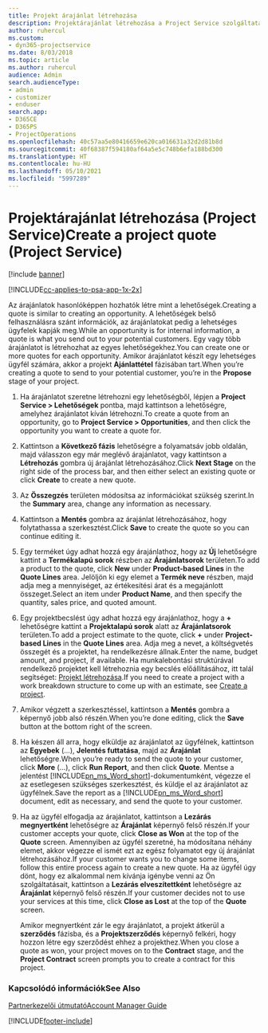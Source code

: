 ```yaml
---
title: Projekt árajánlat létrehozása
description: Projektárajánlat létrehozása a Project Service szolgáltatásban
author: ruhercul
ms.custom:
- dyn365-projectservice
ms.date: 8/03/2018
ms.topic: article
ms.author: ruhercul
audience: Admin
search.audienceType:
- admin
- customizer
- enduser
search.app:
- D365CE
- D365PS
- ProjectOperations
ms.openlocfilehash: 40c57aa5e80416659e620ca016631a32d2d81b8d
ms.sourcegitcommit: 40f68387f594180af64a5e5c748b6efa188bd300
ms.translationtype: HT
ms.contentlocale: hu-HU
ms.lasthandoff: 05/10/2021
ms.locfileid: "5997289"
---
```

# <a name="create-a-project-quote-project-service"></a><span data-ttu-id="2f222-103">Projektárajánlat létrehozása (Project Service)</span><span class="sxs-lookup"><span data-stu-id="2f222-103">Create a project quote (Project Service)</span></span>

[!include [banner](../includes/psa-now-project-operations.md)]

[!INCLUDE[cc-applies-to-psa-app-1x-2x](../includes/cc-applies-to-psa-app-1x-2x.md)]

<span data-ttu-id="2f222-104">Az árajánlatok hasonlóképpen hozhatók létre mint a lehetőségek.</span><span class="sxs-lookup"><span data-stu-id="2f222-104">Creating a quote is similar to creating an opportunity.</span></span> <span data-ttu-id="2f222-105">A lehetőségek belső felhasználásra szánt információk, az árajánlatokat pedig a lehetséges ügyfelek kapják meg.</span><span class="sxs-lookup"><span data-stu-id="2f222-105">While an opportunity is for internal information, a quote is what you send out to your potential customers.</span></span> <span data-ttu-id="2f222-106">Egy vagy több árajánlatot is létrehozhat az egyes lehetőségekhez.</span><span class="sxs-lookup"><span data-stu-id="2f222-106">You can create one or more quotes for each opportunity.</span></span> <span data-ttu-id="2f222-107">Amikor árajánlatot készít egy lehetséges ügyfél számára, akkor a projekt **Ajánlattétel** fázisában tart.</span><span class="sxs-lookup"><span data-stu-id="2f222-107">When you’re creating a quote to send to your potential customer, you’re in the **Propose** stage of your project.</span></span>  
  
1. <span data-ttu-id="2f222-108">Ha árajánlatot szeretne létrehozni egy lehetőségből, lépjen a **Project Service > Lehetőségek** pontba, majd kattintson a lehetőségre, amelyhez árajánlatot kíván létrehozni.</span><span class="sxs-lookup"><span data-stu-id="2f222-108">To create a quote from an opportunity, go to **Project Service > Opportunities**, and then click the opportunity you want to create a quote for.</span></span>  
  
2. <span data-ttu-id="2f222-109">Kattintson a **Következő fázis** lehetőségre a folyamatsáv jobb oldalán, majd válasszon egy már meglévő árajánlatot, vagy kattintson a **Létrehozás** gombra új árajánlat létrehozásához.</span><span class="sxs-lookup"><span data-stu-id="2f222-109">Click **Next Stage** on the right side of the process bar, and then either select an existing quote or click **Create** to create a new quote.</span></span>  
  
3. <span data-ttu-id="2f222-110">Az **Összegzés** területen módosítsa az információkat szükség szerint.</span><span class="sxs-lookup"><span data-stu-id="2f222-110">In the **Summary** area, change any information as necessary.</span></span>  
  
4. <span data-ttu-id="2f222-111">Kattintson a **Mentés** gombra az árajánlat létrehozásához, hogy folytathassa a szerkesztést.</span><span class="sxs-lookup"><span data-stu-id="2f222-111">Click **Save** to create the quote so you can continue editing it.</span></span>  
  
5. <span data-ttu-id="2f222-112">Egy terméket úgy adhat hozzá egy árajánlathoz, hogy az **Új** lehetőségre kattint a **Termékalapú sorok** részben az **Árajánlatsorok** területen.</span><span class="sxs-lookup"><span data-stu-id="2f222-112">To add a product to the quote, click **New** under **Product-based Lines** in the **Quote Lines** area.</span></span> <span data-ttu-id="2f222-113">Jelöljön ki egy elemet a **Termék neve** részben, majd adja meg a mennyiséget, az értékesítési árat és a megajánlott összeget.</span><span class="sxs-lookup"><span data-stu-id="2f222-113">Select an item under **Product Name**, and then specify the quantity, sales price, and quoted amount.</span></span>  
  
6. <span data-ttu-id="2f222-114">Egy projektbecslést úgy adhat hozzá egy árajánlathoz, hogy a **+** lehetőségre kattint a **Projektalapú sorok** alatt az **Árajánlatsorok** területen.</span><span class="sxs-lookup"><span data-stu-id="2f222-114">To add a project estimate to the quote, click **+** under **Project-based Lines** in the **Quote Lines** area.</span></span> <span data-ttu-id="2f222-115">Adja meg a nevet, a költségvetés összegét és a projektet, ha rendelkezésre állnak.</span><span class="sxs-lookup"><span data-stu-id="2f222-115">Enter the name, budget amount, and project, if available.</span></span> <span data-ttu-id="2f222-116">Ha munkalebontási struktúrával rendelkező projektet kell létrehoznia egy becslés előállításához, itt talál segítséget: [Projekt létrehozása](../psa/create-project.md).</span><span class="sxs-lookup"><span data-stu-id="2f222-116">If you need to create a project with a work breakdown structure to come up with an estimate, see [Create a project](../psa/create-project.md).</span></span>  
  
7. <span data-ttu-id="2f222-117">Amikor végzett a szerkesztéssel, kattintson a **Mentés** gombra a képernyő jobb alsó részén.</span><span class="sxs-lookup"><span data-stu-id="2f222-117">When you’re done editing, click the **Save** button at the bottom right of the screen.</span></span>  
  
8. <span data-ttu-id="2f222-118">Ha készen áll arra, hogy elküldje az árajánlatot az ügyfélnek, kattintson az **Egyebek** (...), **Jelentés futtatása**, majd az **Árajánlat** lehetőségre.</span><span class="sxs-lookup"><span data-stu-id="2f222-118">When you’re ready to send the quote to your customer, click **More** (…), click **Run Report**, and then click **Quote**.</span></span> <span data-ttu-id="2f222-119">Mentse a jelentést [!INCLUDE[pn_ms_Word_short](../includes/pn-ms-word-short.md)]-dokumentumként, végezze el az esetlegesen szükséges szerkesztést, és küldje el az árajánlatot az ügyfélnek.</span><span class="sxs-lookup"><span data-stu-id="2f222-119">Save the report as a [!INCLUDE[pn_ms_Word_short](../includes/pn-ms-word-short.md)] document, edit as necessary, and send the quote to your customer.</span></span>  
  
9. <span data-ttu-id="2f222-120">Ha az ügyfél elfogadja az árajánlatot, kattintson a **Lezárás megnyertként** lehetőségre az **Árajánlat** képernyő felső részén.</span><span class="sxs-lookup"><span data-stu-id="2f222-120">If your customer accepts your quote, click **Close as Won** at the top of the **Quote** screen.</span></span> <span data-ttu-id="2f222-121">Amennyiben az ügyfél szeretné, ha módosítana néhány elemet, akkor végezze el ismét ezt az egész folyamatot egy új árajánlat létrehozásához.</span><span class="sxs-lookup"><span data-stu-id="2f222-121">If your customer wants you to change some items, follow this entire process again to create a new quote.</span></span> <span data-ttu-id="2f222-122">Ha az ügyfél úgy dönt, hogy ez alkalommal nem kívánja igénybe venni az Ön szolgáltatásait, kattintson a **Lezárás elveszítettként** lehetőségre az **Árajánlat** képernyő felső részén.</span><span class="sxs-lookup"><span data-stu-id="2f222-122">If your customer decides not to use your services at this time, click **Close as Lost** at the top of the **Quote** screen.</span></span>  
  
   <span data-ttu-id="2f222-123">Amikor megnyertként zár le egy árajánlatot, a projekt átkerül a **szerződés** fázisba, és a **Projektszerződés** képernyő felkéri, hogy hozzon létre egy szerződést ehhez a projekthez.</span><span class="sxs-lookup"><span data-stu-id="2f222-123">When you close a quote as won, your project moves on to the **Contract** stage, and the **Project Contract** screen prompts you to create a contract for this project.</span></span>  
  
### <a name="see-also"></a><span data-ttu-id="2f222-124">Kapcsolódó információk</span><span class="sxs-lookup"><span data-stu-id="2f222-124">See Also</span></span>  
 [<span data-ttu-id="2f222-125">Partnerkezelői útmutató</span><span class="sxs-lookup"><span data-stu-id="2f222-125">Account Manager Guide</span></span>](../psa/account-manager-guide.md)


[!INCLUDE[footer-include](../includes/footer-banner.md)]